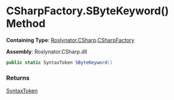 # CSharpFactory\.SByteKeyword\(\) Method

**Containing Type**: [Roslynator.CSharp](../../README.md)\.[CSharpFactory](../README.md)

**Assembly**: Roslynator\.CSharp\.dll

```csharp
public static SyntaxToken SByteKeyword()
```

### Returns

[SyntaxToken](https://docs.microsoft.com/en-us/dotnet/api/microsoft.codeanalysis.syntaxtoken)

